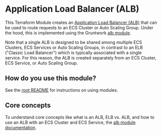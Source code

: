 # Application Load Balancer (ALB)

This Terraform Module creates an [Application Load Balancer
(ALB)](http://docs.aws.amazon.com/elasticloadbalancing/latest/application/introduction.html) that can be used to route
requests to an ECS Cluster or Auto Scaling Group. Under the hood, this is implemented using the Gruntwork
[alb module](https://github.com/gruntwork-io/module-load-balancer/tree/master/modules/alb).

Note that a single ALB is designed to be shared among multiple ECS Clusters, ECS Services or Auto Scaling Groups, in
contrast to an ELB ("Classic Load Balancer") which is typically associated with a single service. For this reason, the
ALB is created separately from an ECS Cluster, ECS Service, or Auto Scaling Group.

## How do you use this module?

See the [root README](/README.md) for instructions on using modules.

## Core concepts

To understand core concepts like what is an ALB, ELB vs. ALB, and how to use an ALB with an ECS Cluster and ECS Service,
the [alb module documentation](https://github.com/gruntwork-io/module-load-balancer/tree/master/modules/alb).

